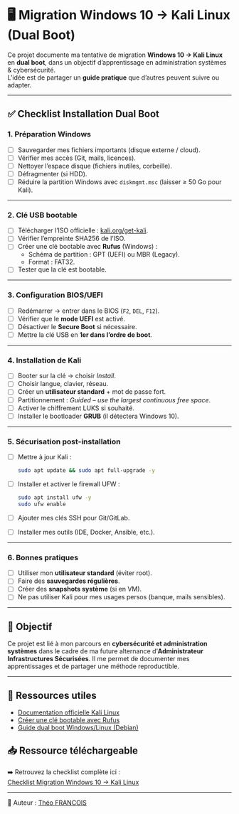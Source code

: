 # 🖥️ Migration Windows 10 → Kali Linux (Dual Boot)

Ce projet documente ma tentative de migration **Windows 10 → Kali Linux** en **dual boot**, dans un objectif d’apprentissage en administration systèmes & cybersécurité.  
L’idée est de partager un **guide pratique** que d’autres peuvent suivre ou adapter.  

---

## ✅ Checklist Installation Dual Boot

### 1. Préparation Windows
- [ ] Sauvegarder mes fichiers importants (disque externe / cloud).
- [ ] Vérifier mes accès (Git, mails, licences).
- [ ] Nettoyer l’espace disque (fichiers inutiles, corbeille).
- [ ] Défragmenter (si HDD).
- [ ] Réduire la partition Windows avec `diskmgmt.msc` (laisser ≥ 50 Go pour Kali).

---

### 2. Clé USB bootable
- [ ] Télécharger l’ISO officielle : [kali.org/get-kali](https://www.kali.org/get-kali).
- [ ] Vérifier l’empreinte SHA256 de l’ISO.
- [ ] Créer une clé bootable avec **Rufus** (Windows) :
  - Schéma de partition : GPT (UEFI) ou MBR (Legacy).
  - Format : FAT32.
- [ ] Tester que la clé est bootable.

---

### 3. Configuration BIOS/UEFI
- [ ] Redémarrer → entrer dans le BIOS (`F2`, `DEL`, `F12`).
- [ ] Vérifier que le **mode UEFI** est activé.
- [ ] Désactiver le **Secure Boot** si nécessaire.
- [ ] Mettre la clé USB en **1er dans l’ordre de boot**.

---

### 4. Installation de Kali
- [ ] Booter sur la clé → choisir *Install*.
- [ ] Choisir langue, clavier, réseau.
- [ ] Créer un **utilisateur standard** + mot de passe fort.
- [ ] Partitionnement : *Guided – use the largest continuous free space*.
- [ ] Activer le chiffrement LUKS si souhaité.
- [ ] Installer le bootloader **GRUB** (il détectera Windows 10).

---

### 5. Sécurisation post-installation
- [ ] Mettre à jour Kali :
  ```bash
  sudo apt update && sudo apt full-upgrade -y
  ```

* [ ] Installer et activer le firewall UFW :

  ```bash
  sudo apt install ufw -y
  sudo ufw enable
  ```
* [ ] Ajouter mes clés SSH pour Git/GitLab.
* [ ] Installer mes outils (IDE, Docker, Ansible, etc.).

---

### 6. Bonnes pratiques

* [ ] Utiliser mon **utilisateur standard** (éviter root).
* [ ] Faire des **sauvegardes régulières**.
* [ ] Créer des **snapshots système** (si en VM).
* [ ] Ne pas utiliser Kali pour mes usages persos (banque, mails sensibles).

---

## 📌 Objectif

Ce projet est lié à mon parcours en **cybersécurité et administration systèmes** dans le cadre de ma future alternance d’**Administrateur Infrastructures Sécurisées**.
Il me permet de documenter mes apprentissages et de partager une méthode reproductible.

---

## 📎 Ressources utiles

* [Documentation officielle Kali Linux](https://www.kali.org/docs/)
* [Créer une clé bootable avec Rufus](https://rufus.ie/)
* [Guide dual boot Windows/Linux (Debian)](https://wiki.debian.org/fr/DualBoot)

## 📥 Ressource téléchargeable

➡️ Retrouvez la checklist complète ici :  
[Checklist Migration Windows 10 → Kali Linux](docs/Checklist_Migration_Windows10_KaliLinux.md)


---

👤 Auteur : [Théo FRANCOIS](https://www.linkedin.com/in/tfs-ccaipp)


